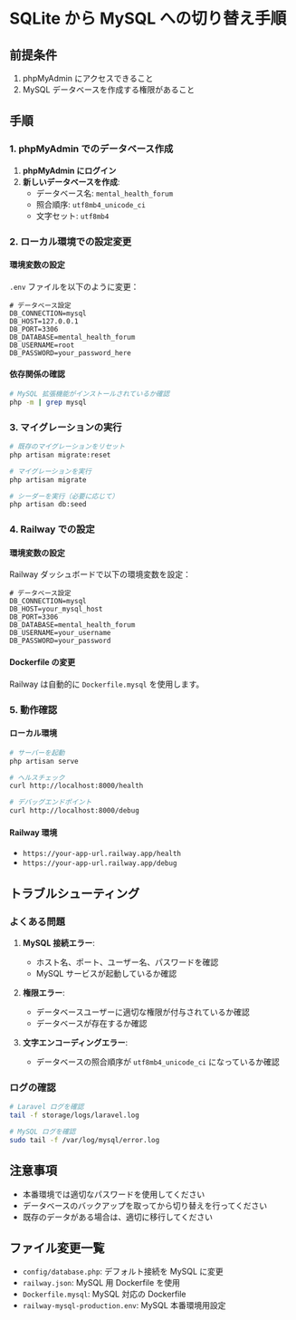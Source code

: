 # SQLite から MySQL への切り替え手順

## 前提条件

1. phpMyAdmin にアクセスできること
2. MySQL データベースを作成する権限があること

## 手順

### 1. phpMyAdmin でのデータベース作成

1. **phpMyAdmin にログイン**
2. **新しいデータベースを作成**:
   - データベース名: `mental_health_forum`
   - 照合順序: `utf8mb4_unicode_ci`
   - 文字セット: `utf8mb4`

### 2. ローカル環境での設定変更

#### 環境変数の設定

`.env` ファイルを以下のように変更：

```env
# データベース設定
DB_CONNECTION=mysql
DB_HOST=127.0.0.1
DB_PORT=3306
DB_DATABASE=mental_health_forum
DB_USERNAME=root
DB_PASSWORD=your_password_here
```

#### 依存関係の確認

```bash
# MySQL 拡張機能がインストールされているか確認
php -m | grep mysql
```

### 3. マイグレーションの実行

```bash
# 既存のマイグレーションをリセット
php artisan migrate:reset

# マイグレーションを実行
php artisan migrate

# シーダーを実行（必要に応じて）
php artisan db:seed
```

### 4. Railway での設定

#### 環境変数の設定

Railway ダッシュボードで以下の環境変数を設定：

```env
# データベース設定
DB_CONNECTION=mysql
DB_HOST=your_mysql_host
DB_PORT=3306
DB_DATABASE=mental_health_forum
DB_USERNAME=your_username
DB_PASSWORD=your_password
```

#### Dockerfile の変更

Railway は自動的に `Dockerfile.mysql` を使用します。

### 5. 動作確認

#### ローカル環境

```bash
# サーバーを起動
php artisan serve

# ヘルスチェック
curl http://localhost:8000/health

# デバッグエンドポイント
curl http://localhost:8000/debug
```

#### Railway 環境

- `https://your-app-url.railway.app/health`
- `https://your-app-url.railway.app/debug`

## トラブルシューティング

### よくある問題

1. **MySQL 接続エラー**:
   - ホスト名、ポート、ユーザー名、パスワードを確認
   - MySQL サービスが起動しているか確認

2. **権限エラー**:
   - データベースユーザーに適切な権限が付与されているか確認
   - データベースが存在するか確認

3. **文字エンコーディングエラー**:
   - データベースの照合順序が `utf8mb4_unicode_ci` になっているか確認

### ログの確認

```bash
# Laravel ログを確認
tail -f storage/logs/laravel.log

# MySQL ログを確認
sudo tail -f /var/log/mysql/error.log
```

## 注意事項

- 本番環境では適切なパスワードを使用してください
- データベースのバックアップを取ってから切り替えを行ってください
- 既存のデータがある場合は、適切に移行してください

## ファイル変更一覧

- `config/database.php`: デフォルト接続を MySQL に変更
- `railway.json`: MySQL 用 Dockerfile を使用
- `Dockerfile.mysql`: MySQL 対応の Dockerfile
- `railway-mysql-production.env`: MySQL 本番環境用設定 